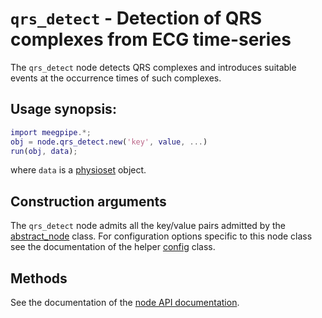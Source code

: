 `qrs_detect` - Detection of QRS complexes from ECG time-series
===

The `qrs_detect` node detects QRS complexes and introduces suitable events
at the occurrence times of such complexes. 


## Usage synopsis:

````matlab
import meegpipe.*;
obj = node.qrs_detect.new('key', value, ...)
run(obj, data);
````

where `data` is a [physioset][physioset] object.

[physioset]: https://github.com/germangh/matlab_physioset/blob/master/%2Bphysioset/%40physioset/README.md


## Construction arguments

The `qrs_detect` node admits all the key/value pairs admitted by the
[abstract_node][abstract-node] class. For configuration options specific to this
node class see the documentation of the helper [config][config] class.

[abstract-node]: ../@abstract_node/README.md
[config]: ./config.md


## Methods

See the documentation of the [node API documentation][node].

[node]: ../


